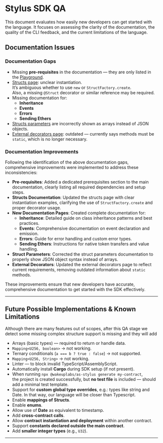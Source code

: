 # Stylus SDK QA

This document evaluates how easily new developers can get started with the language. It focuses on assessing the clarity of the documentation, the quality of the CLI feedback, and the current limitations of the language.

## Documentation Issues

### Documentation Gaps

- Missing **pre-requisites** in the documentation — they are only listed in the [Playground](https://as-stylus-playground.wakeuplabs.link/).
- [Structs page](https://as-stylus.wakeuplabs.io/structures/struct): unclear instantiation.  
  It’s ambiguous whether to use `new` or `StructFactory.create`.  
  Also, a missing `@Struct` decorator or similar reference may be required.
- Missing documentation for:
  - **Inheritance**
  - **Events**
  - **Errors**
  - **Sending Ethers**
- [Structs parameters](https://as-stylus.wakeuplabs.io/structures/struct) are incorrectly shown as arrays instead of JSON objects.
- [External decorators page](https://as-stylus.wakeuplabs.io/decorators/external): outdated — currently says methods must be `static`, which is no longer necessary.

### Documentation Improvements

Following the identification of the above documentation gaps, comprehensive improvements were implemented to address these inconsistencies:

- **Pre-requisites**: Added a dedicated prerequisites section to the main documentation, clearly listing all required dependencies and setup steps.
- **Structs Documentation**: Updated the structs page with clear instantiation examples, clarifying the use of `StructFactory.create` and proper decorator usage.
- **New Documentation Pages**: Created complete documentation for:
  - **Inheritance**: Detailed guide on class inheritance patterns and best practices.
  - **Events**: Comprehensive documentation on event declaration and emission.
  - **Errors**: Guide for error handling and custom error types.
  - **Sending Ethers**: Instructions for native token transfers and value handling.
- **Struct Parameters**: Corrected the struct parameters documentation to properly show JSON object syntax instead of arrays.
- **External Decorators**: Updated the external decorators page to reflect current requirements, removing outdated information about `static` methods.

These improvements ensure that new developers have accurate, comprehensive documentation to get started with the SDK effectively.

---

## Future Possible Implementations & Known Limitations

Although there are many features out of scopes, after this QA stage we detect some missing complex structure support is missing and they will add

- Arrays (basic types) — required to return or handle data.
- `Mapping<U256, boolean>` → not working.
- Ternary conditionals (`a === b ? true : false`) → not supported.
- `Mapping<U256, String>` → not working.
- Linter — to block invalid TypeScript/AssemblyScript.
- Automatically install **Cargo** during SDK setup (if not present).
- When running `npx @wakeuplabs/as-stylus generate my-contract`,  
  the project is created successfully, but **no test file** is included — should add a minimal test template.
- Support for **custom global type overrides**, e.g.: types like string and Date. In that way, our language will be closer than Typescript.
- Enable **mappings of Structs**.
- Enable **enums**.
- Allow use of **Date** as equivalent to timestamp.
- Add **cross-contract calls**.
- Allow **contract instantiation and deployment** within another contract.
- Support **constants declared outside the main contract**.
- Add **smaller integer types** (e.g., `U32`).

---
